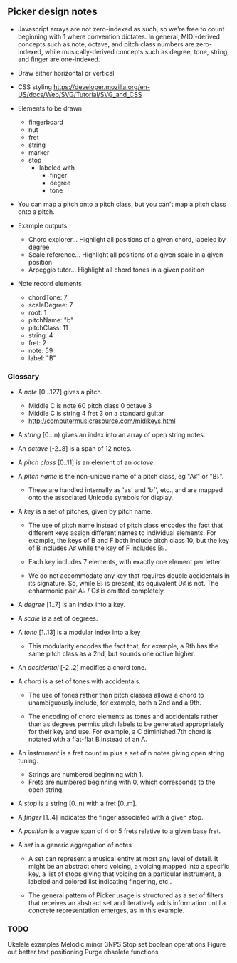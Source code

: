 
## Picker design notes

- Javascript arrays are not zero-indexed as such, so we're free to count beginning with 1 where convention dictates. In general, MIDI-derived concepts such as note, octave, and pitch class numbers are zero-indexed, while musically-derived concepts such as degree, tone, string, and finger are one-indexed.

- Draw either horizontal or vertical

- CSS styling
	https://developer.mozilla.org/en-US/docs/Web/SVG/Tutorial/SVG_and_CSS

- Elements to be drawn
	- fingerboard
	- nut
	- fret
	- string
	- marker
	- stop
		- labeled with
			- finger
			- degree
			- tone

- You can map a pitch onto a pitch class, but you can't map a pitch class onto a pitch.

- Example outputs

	- Chord explorer... Highlight all positions of a given chord, labeled by degree
	- Scale reference... Highlight all positions of a given scale in a given position
	- Arpeggio tutor... Highlight all chord tones in a given position

- Note record elements

	- chordTone: 7
	- scaleDegree: 7
	- root: 1
	- pitchName: "b"
	- pitchClass: 11
	- string: 4
	- fret: 2
	- note: 59
	- label: "B"

### Glossary

- A *note* [0...127] gives a pitch.

	- Middle C is note 60 pitch class 0 octave 3
	- Middle C is string 4 fret 3 on a standard guitar
	- http://computermusicresource.com/midikeys.html

- A *string* [0...n) gives an index into an array of open string notes.

- An *octave* [-2..8] is a span of 12 notes.

- A *pitch class* [0..11] is an element of an *octave*.

- A *pitch name* is the non-unique name of a pitch class, eg "A♯" or "B♭".

	- These are handled internally as 'as' and 'bf', etc., and are mapped onto the associated Unicode symbols for display.

- A *key* is a set of pitches, given by pitch name.

	- The use of pitch name instead of pitch class encodes the fact that different keys assign different names to individual elements. For example, the keys of B and F both include pitch class 10, but the key of B includes A♯ while the key of F includes B♭.

	- Each key includes 7 elements, with exactly one element per letter.

	- We do not accommodate any key that requires double accidentals in its signature. So, while E♭ is present, its equivalent D♯ is not. The enharmonic pair A♭ / G♯ is omitted completely.

- A *degree* [1..7] is an index into a key.

- A *scale* is a set of degrees.

- A *tone* [1..13] is a modular index into a key

	- This modularity encodes the fact that, for example, a 9th has the same pitch class as a 2nd, but sounds one octive higher. 

- An *accidental* [-2..2] modifies a chord tone.

- A *chord* is a set of tones with accidentals.

	- The use of tones rather than pitch classes allows a chord to unambiguously include, for example, both a 2nd and a 9th.

	- The encoding of chord elements as tones and accidentals rather than as degrees permits pitch labels to be generated appropriately for their key and use. For example, a C diminished 7th chord is notated with a flat-flat B instead of an A.

- An *instrument* is a fret count m plus a set of n notes giving open string tuning.

	- Strings are numbered beginning  with 1.
	- Frets are numbered beginning with 0, which corresponds to the open string.

- A *stop* is a string [0..n) with a fret [0..m].

- A *finger* [1..4] indicates the finger associated with a given stop.

- A *position* is a vague span of 4 or 5 frets relative to a given base fret.

- A *set* is a generic aggregation of notes

	- A set can represent a musical entity at most any level of detail. It might be an abstract chord voicing, a voicing mapped into a specific key, a list of stops giving that voicing on a particular instrument, a labeled and colored list indicating fingering, etc..

	- The general pattern of Picker usage is structured as a set of filters that receives an abstract set and iteratively adds information until a concrete representation emerges, as in this example.

### TODO

Ukelele examples
Melodic minor 3NPS
Stop set boolean operations
Figure out better text positioning
Purge obsolete functions
